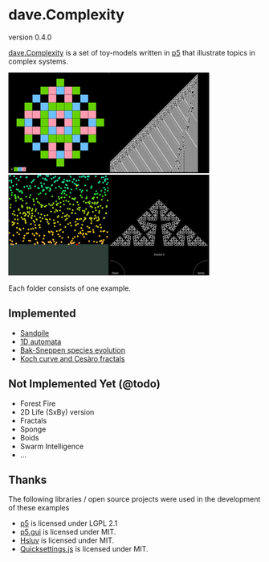 # dave.Complexity 

version 0.4.0

[dave.Complexity](https://github.com/sixhat/dave.complexity) is a set of toy-models
written in [p5](https://p5js.org/) that illustrate topics in complex systems.

<img src="images/sandpile.png"><img src="images/automata1D.png"><img src="images/bak-sneppen.png"><img src="images/koch-cesaro-fractals.png">

Each folder consists of one example. 

## Implemented

* [Sandpile](https://www.sixhat.net/p5/dave.complexity/sandpile-Bak-Tang-Wiesenfeld/)
* [1D automata](https://www.sixhat.net/p5/dave.complexity/automata-1D/)
* [Bak-Sneppen species evolution](https://www.sixhat.net/p5/dave.complexity/evolution-soc-Bak-Sneppen/)
* [Koch curve and Cesàro fractals](https://www.sixhat.net/p5/dave.complexity/fractal-l-system-koch-curve/)

## Not Implemented Yet (@todo)

* Forest Fire
* 2D Life (SxBy) version
* Fractals
* Sponge
* Boids
* Swarm Intelligence
* ... 

## Thanks

The following libraries / open source projects were used in the development 
of these examples

* [p5](https://p5js.org/) is licensed under LGPL 2.1
* [p5.gui](https://github.com/bitcraftlab/p5.gui) is licensed under MIT.
* [Hsluv](https://github.com/hsluv/hsluv) is licensed under MIT.
* [Quicksettings.js](https://github.com/bit101/quicksettings) is licensed under MIT.
<!-- * [underscore.js](http://underscorejs.org/) is licensed under MIT. -->


